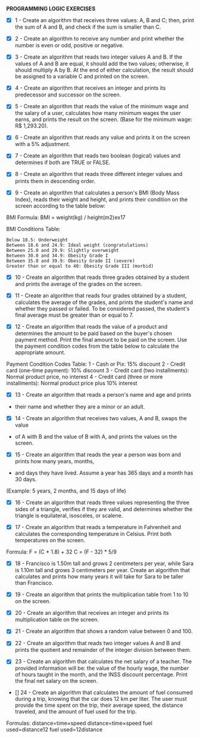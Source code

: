 __PROGRAMMING LOGIC EXERCISES__

- [x] 1 - Create an algorithm that receives three values: A, B and C; then, print the
sum of A and B, and check if the sum is smaller than C.

- [x] 2 - Create an algorithm to receive any number and print whether the number is even or odd, positive or negative.

- [x] 3 - Create an algorithm that reads two integer values A and B. If the values of A and B are equal, it should add the
two values; otherwise, it should multiply A by B. At the end of either calculation, the result should be assigned to a 
variable C and printed on the screen.

- [x] 4 - Create an algorithm that receives an integer and prints its predecessor and successor on the screen.

- [x] 5 - Create an algorithm that reads the value of the minimum wage and the salary of a user, calculates how many 
minimum wages the user earns, and prints the result on the screen. (Base for the minimum wage: R$ 1,293.20).

- [x] 6 - Create an algorithm that reads any value and prints it on the screen with a 5% adjustment.

- [x] 7 - Create an algorithm that reads two boolean (logical) values and determines if both are TRUE or FALSE.

- [x] 8 - Create an algorithm that reads three different integer values and prints them in descending order.

- [x] 9 - Create an algorithm that calculates a person's BMI (Body Mass Index), reads their weight and height, and prints 
their condition on the screen according to the table below:

BMI Formula:
BMI = weight(kg) / height(m2)ex17

BMI Conditions Table:

    Below 18.5: Underweight
    Between 18.6 and 24.9: Ideal weight (congratulations)
    Between 25.0 and 29.9: Slightly overweight
    Between 30.0 and 34.9: Obesity Grade I
    Between 35.0 and 39.9: Obesity Grade II (severe)
    Greater than or equal to 40: Obesity Grade III (morbid)

- [x] 10 - Create an algorithm that reads three grades obtained by a student and 
prints the average of the grades on the screen.

- [x] 11 - Create an algorithm that reads four grades obtained by a student, calculates the average of the grades, 
and prints the student's name and whether they passed or failed. To be considered passed,
the student's final average must be greater than or equal to 7.

- [x] 12 - Create an algorithm that reads the value of a product and determines the amount to 
be paid based on the buyer's chosen payment method. Print the final amount to be paid on the 
screen. Use the payment condition codes from the table below to calculate the appropriate amount.

Payment Condition Codes Table:
1 - Cash or Pix: 15% discount
2 - Credit card (one-time payment): 10% discount
3 - Credit card (two installments): Normal product price, no interest
4 - Credit card (three or more installments): Normal product price plus 10% interest

- [x] 13 - Create an algorithm that reads a person's name and age and prints 
- their name and whether they are a minor or an adult.

- [x] 14 - Create an algorithm that receives two values, A and B, swaps the value 
- of A with B and the value of B with A, and prints the values on the screen.

- [x] 15 - Create an algorithm that reads the year a person was born and prints how many years, months, 
- and days they have lived. Assume a year has 365 days and a month has 30 days.

(Example: 5 years, 2 months, and 15 days of life)

- [x] 16 - Create an algorithm that reads three values representing the three sides of a triangle, verifies if they are 
valid, and determines whether the triangle is equilateral, isosceles, or scalene.

- [x] 17 - Create an algorithm that reads a temperature in Fahrenheit and calculates the 
corresponding temperature in Celsius. Print both temperatures on the screen.

Formula:
F = (C * 1.8) + 32
C = (F - 32) * 5/9

- [x] 18 - Francisco is 1.50m tall and grows 2 centimeters per year, while Sara is 1.10m tall and grows 
3 centimeters per year. Create an algorithm that calculates and prints how many years 
it will take for Sara to be taller than Francisco.

- [x] 19 - Create an algorithm that prints the multiplication table from 1 to 10 on the screen.

- [x] 20 - Create an algorithm that receives an integer and prints its multiplication table on the screen.

- [x] 21 - Create an algorithm that shows a random value between 0 and 100.

- [x] 22 - Create an algorithm that reads two integer values A and B and 
prints the quotient and remainder of the integer division between them.

- [x] 23 - Create an algorithm that calculates the net salary of a teacher. The provided 
information will be: the value of the hourly wage, the number of hours taught in the 
month, and the INSS discount percentage. Print the final net salary on the screen.

- [] 24 - Create an algorithm that calculates the amount of fuel consumed during a trip, 
knowing that the car does 12 km per liter. The user must provide the time spent on the trip, 
their average speed, the distance traveled, and the amount of fuel used for the trip.

Formulas:
distance=time×speed
distance=time×speed
fuel used=distance12
fuel used=12distance
